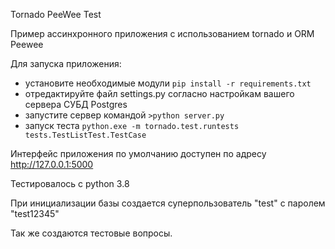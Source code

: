 Tornado PeeWee Test

 Пример ассинхронного приложения с использованием tornado и ORM Peewee
 
 Для запуска приложения:
 
 * установите необходимые модули `pip install -r requirements.txt`
 * отредактируйте файл settings.py согласно настройкам вашего сервера СУБД Postgres
 * запустите сервер командой `>python server.py`
 * запуск теста `python.exe -m tornado.test.runtests tests.TestListTest.TestCase`
 
Интерфейс приложения по умолчанию доступен по адресу http://127.0.0.1:5000

Тестировалось с python 3.8

При инициализации базы создается суперпользователь "test" с паролем "test12345"

Так же создаются тестовые вопросы.